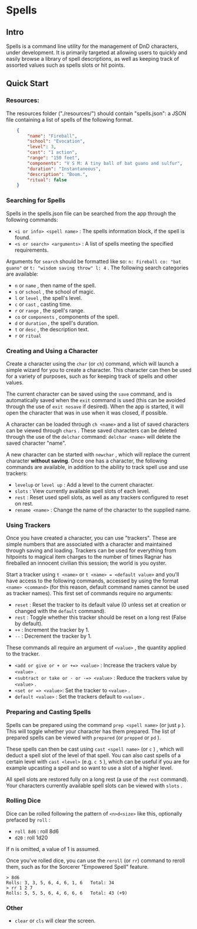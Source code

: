 # Spells

## Intro

Spells is a command line utility for the management of DnD characters, under development. It is primarily targeted at allowing users to quickly and easily browse a library of spell descriptions, as well as keeping track of assorted values such as spells slots or hit points.

## Quick Start

### Resources:

The resources folder ("./resources/") should contain "spells.json": a JSON file containing a list of spells of the following format.

```json 
    {
        "name": "Fireball",
        "school": "Evocation",
        "level": 3,
        "cast": "1 action",
        "range": "150 feet",
        "components": "V S M: A tiny ball of bat guano and sulfur",
        "duration": "Instantaneous",
        "description": "Boom.",
        "ritual": false
    }
```
### Searching for Spells

Spells in the spells.json file can be searched from the app through the following commands:

* ```<i or info> <spell name>``` : The spells information block, if the spell is found.
* ```<s or search> <arguments>``` : A list of spells meeting the specified requirements.

Arguments for ```search``` should be formatted like so: ```n: Fireball co: "bat guano"``` or ```t: "wisdom saving throw" l: 4``` . The following search categories are available:
* ```n``` or ```name``` , then name of the spell.
* ```s``` or ```school``` , the school of magic.
* ```l``` or ```level``` , the spell's level.
* ```c``` or ```cast``` , casting time.
* ```r``` or ```range``` , the spell's range.
* ```co``` or ```components``` , components of the spell.
* ```d``` or ```duration``` , the spell's duration.
* ```t``` or ```desc``` , the description text.
* ```r``` or ```ritual```

### Creating and Using a Character

Create a character using the ```char``` (or ```ch```) command, which will launch a simple wizard for you to create a character. This character can then be used for a variety of purposes, such as for keeping track of spells and other values.

The current character can be saved using the ```save``` command, and is automatically saved when the ```exit``` command is used (this can be avoided through the use of ```exit nosave``` if desired). When the app is started, it will open the character that was in use when it was closed, if possible.

A character can be loaded through ```ch <name>``` and a list of saved characters can be viewed through ```chars``` . These saved characters can be deleted through the use of the ```delchar``` command: ```delchar <name>``` will delete the saved character "name".

A new character can be started with ```newchar``` , which will replace the current character <b>without saving</b>.
Once one has a character, the following commands are available, in addition to the ability to track spell use and use trackers:

* ```levelup``` or ```level up``` : Add a level to the current character.
* ```slots``` : View currently available spell slots of each level.
* ```rest``` : Reset used spell slots, as well as any trackers configured to reset on rest.
* ```rename <name>``` : Change the name of the character to the supplied name.

### Using Trackers

Once you have created a character, you can use "trackers". These are simple numbers that are associated with a character and maintained through saving and loading. Trackers can be used for everything from hitpoints to magical item charges to the number of times Ragnar has fireballed an innocent civilian this session; the world is you oyster.

Start a tracker using ```t <name>``` or ```t <name> = <default value>``` and you'll have access to the following commands, accessed by using the format ```<name> <command>``` (for this reason, default command names cannot be used as tracker names). This first set of commands require no arguments:

* ```reset``` : Reset the tracker to its default value (0 unless set at creation or changed with the ```default``` command).
* ```rest``` : Toggle whether this tracker should be reset on a long rest (False by default).
* ```++``` : Increment the tracker by 1.
* ```--``` : Decrement the tracker by 1.

These commands all require an argument of ```<value>``` , the quantity applied to the tracker.

* ```<add or give or + or +=> <value>``` : Increase the trackers value by ```<value>``` .
* ```<subtract or take or - or -=> <value>``` : Reduce the trackers value by ```<value>``` .
* ```<set or => <value>```: Set the tracker to ```<value>``` .
* ```default <value>``` : Set the trackers default to ```<value>``` .

### Preparing and Casting Spells

Spells can be prepared using the command ```prep <spell name>``` (or just ```p``` ). This will toggle whether your character has them prepared. The list of prepared spells can be viewed with ```prepared``` (or ```prepped``` or ```pd``` ).

These spells can then be cast using ```cast <spell name>``` (or ```c``` ) , which will deduct a spell slot of the level of that spell. You can also cast spells of a certain level with ```cast <level>``` (e.g. ```c 5``` ), which can be useful if you are for example upcasting a spell and so want to use a slot of a higher level.

All spell slots are restored fully on a long rest (a use of the ```rest``` command). Your characters currently available spell slots can be viewed with ```slots``` .

### Rolling Dice

Dice can be rolled following the pattern of ```<n>d<size>``` like this, optionally prefaced by ```roll``` : 
* ```roll 8d6``` : roll 8d6
* ```d20``` : roll 1d20

If n is omitted, a value of 1 is assumed. 

Once you've rolled dice, you can use the ```reroll``` (or ```rr```) command to reroll them, such as for the Sorcerer "Empowered Spell" feature.

```
> 8d6
Rolls: 3, 3, 5, 6, 4, 6, 1, 6   Total: 34
> rr 1 2 7
Rolls: 5, 5, 5, 6, 4, 6, 6, 6   Total: 43 (+9)
```

### Other

* ```clear``` or ```cls``` will clear the screen.

